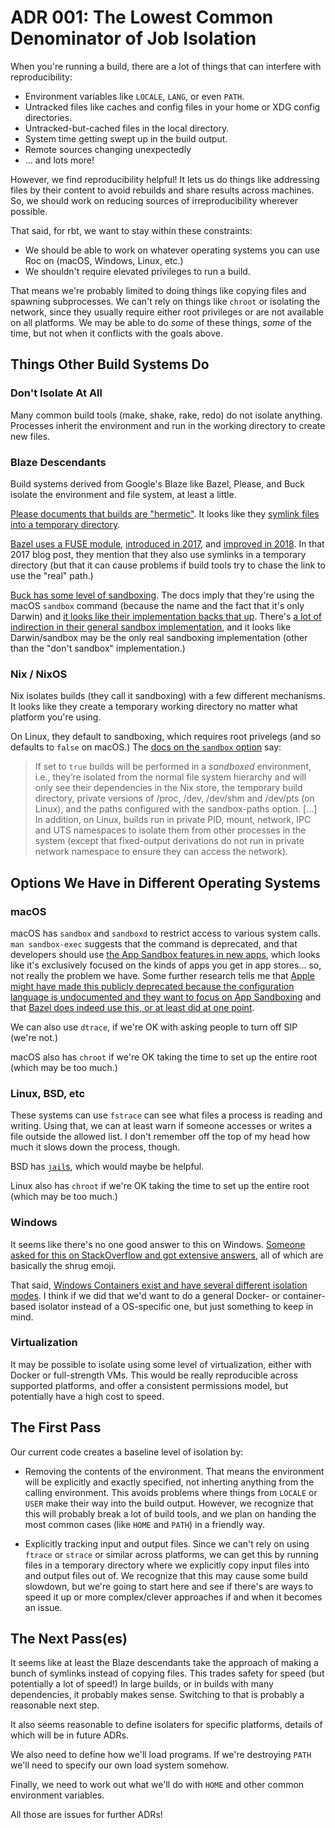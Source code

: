 # ADR 001: The Lowest Common Denominator of Job Isolation

When you're running a build, there are a lot of things that can interfere with reproducibility:

- Environment variables like `LOCALE`, `LANG`, or even `PATH`.
- Untracked files like caches and config files in your home or XDG config directories.
- Untracked-but-cached files in the local directory.
- System time getting swept up in the build output.
- Remote sources changing unexpectedly
- ... and lots more!

However, we find reproducibility helpful!
It lets us do things like addressing files by their content to avoid rebuilds and share results across machines.
So, we should work on reducing sources of irreproducibility wherever possible.

That said, for rbt, we want to stay within these constraints:

- We should be able to work on whatever operating systems you can use Roc on (macOS, Windows, Linux, etc.)
- We shouldn't require elevated privileges to run a build.

That means we're probably limited to doing things like copying files and spawning subprocesses.
We can't rely on things like `chroot` or isolating the network, since they usually require either root privileges or are not available on all platforms.
We may be able to do *some* of these things, *some* of the time, but not when it conflicts with the goals above.

## Things Other Build Systems Do

### Don't Isolate At All

Many common build tools (make, shake, rake, redo) do not isolate anything.
Processes inherit the environment and run in the working directory to create new files.

### Blaze Descendants

Build systems derived from Google's Blaze like Bazel, Please, and Buck isolate the environment and file system, at least a little.

[Please documents that builds are "hermetic"](https://github.com/thought-machine/please#how-is-it-so-fast).
It looks like they [symlink files into a temporary directory](https://github.com/thought-machine/please/blob/6185d5d4f0179fba68d89c6eac294ab7d862d898/src/core/utils.go#L332-L344).

[Bazel uses a FUSE module](https://docs.bazel.build/versions/main/sandboxing.html), [introduced in 2017](https://blog.bazel.build/2017/08/25/introducing-sandboxfs.html), and [improved in 2018](https://blog.bazel.build/2018/04/13/preliminary-sandboxfs-support.html).
In that 2017 blog post, they mention that they also use symlinks in a temporary directory (but that it can cause problems if build tools try to chase the link to use the "real" path.)

[Buck has some level of sandboxing](https://buck.build/files-and-dirs/buckconfig.html#sandbox).
The docs imply that they're using the macOS `sandbox` command (because the name and the fact that it's only Darwin) and [it looks like their implementation backs that up](https://github.com/facebook/buck/blob/0acbcbbed7274ba654b64d97414b28183649e51a/src/com/facebook/buck/sandbox/darwin/DarwinSandbox.java).
There's [a lot of indirection in their general sandbox implementation](https://github.com/facebook/buck/tree/0acbcbbed7274ba654b64d97414b28183649e51a/src/com/facebook/buck/sandbox), and it looks like Darwin/sandbox may be the only real sandboxing implementation (other than the "don't sandbox" implementation.)

### Nix / NixOS

Nix isolates builds (they call it sandboxing) with a few different mechanisms.
It looks like they create a temporary working directory no matter what platform you're using.

On Linux, they default to sandboxing, which requires root privelegs (and so defaults to `false` on macOS.)
The [docs on the `sandbox` option](https://nixos.org/manual/nix/stable/#conf-sandbox) say:

> If set to `true` builds will be performed in a *sandboxed* environment, i.e., they’re isolated from the normal file system hierarchy and will only see their dependencies in the Nix store, the temporary build directory, private versions of /proc, /dev, /dev/shm and /dev/pts (on Linux), and the paths configured with the sandbox-paths option.
> [...]
> In addition, on Linux, builds run in private PID, mount, network, IPC and UTS namespaces to isolate them from other processes in the system (except that fixed-output derivations do not run in private network namespace to ensure they can access the network).

## Options We Have in Different Operating Systems

### macOS

macOS has `sandbox` and `sandboxd` to restrict access to various system calls.
`man sandbox-exec` suggests that the command is deprecated, and that developers should use [the App Sandbox features in new apps](https://developer.apple.com/library/archive/documentation/Security/Conceptual/AppSandboxDesignGuide/AboutAppSandbox/AboutAppSandbox.html), which looks like it's exclusively focused on the kinds of apps you get in app stores... so, not really the problem we have.
Some further research tells me that [Apple might have made this publicly deprecated because the configuration language is undocumented and they want to focus on App Sandboxing](https://developer.apple.com/forums/thread/661939) and that [Bazel does indeed use this, or at least did at one point](https://jmmv.dev/2019/11/macos-sandbox-exec.html).

We can also use `dtrace`, if we're OK with asking people to turn off SIP (we're not.)

macOS also has `chroot` if we're OK taking the time to set up the entire root (which may be too much.)

### Linux, BSD, etc

These systems can use `fstrace` can see what files a process is reading and writing.
Using that, we can at least warn if someone accesses or writes a file outside the allowed list.
I don't remember off the top of my head how much it slows down the process, though.

BSD has [`jail`s](https://en.wikipedia.org/wiki/FreeBSD_jail), which would maybe be helpful.

Linux also has `chroot` if we're OK taking the time to set up the entire root (which may be too much.)

### Windows

It seems like there's no one good answer to this on Windows. [Someone asked for this on StackOverflow and got extensive answers](https://stackoverflow.com/questions/135802/put-a-process-in-a-sandbox-where-it-can-do-least-harm), all of which are basically the shrug emoji.

That said, [Windows Containers exist and have several different isolation modes](https://docs.microsoft.com/en-us/virtualization/windowscontainers/manage-containers/hyperv-container).
I think if we did that we'd want to do a general Docker- or container-based isolator instead of a OS-specific one, but just something to keep in mind.

### Virtualization

It may be possible to isolate using some level of virtualization, either with Docker or full-strength VMs.
This would be really reproducible across supported platforms, and offer a consistent permissions model, but potentially have a high cost to speed.

## The First Pass

Our current code creates a baseline level of isolation by:

- Removing the contents of the environment.
  That means the environment will be explicitly and exactly specified, not inherting anything from the calling environment.
  This avoids problems where things from `LOCALE` or `USER` make their way into the build output.
  However, we recognize that this will probably break a lot of build tools, and we plan on handing the most common cases (like `HOME` and `PATH`) in a friendly way.

- Explicitly tracking input and output files.
  Since we can't rely on using `ftrace` or `strace` or similar across platforms, we can get this by running files in a temporary directory where we explicitly copy input files into and output files out of.
  We recognize that this may cause some build slowdown, but we're going to start here and see if there's are ways to speed it up or more complex/clever approaches if and when it becomes an issue.

## The Next Pass(es)

It seems like at least the Blaze descendants take the approach of making a bunch of symlinks instead of copying files.
This trades safety for speed (but potentially a lot of speed!)
In large builds, or in builds with many dependencies, it probably makes sense.
Switching to that is probably a reasonable next step.

It also seems reasonable to define isolaters for specific platforms, details of which will be in future ADRs.

We also need to define how we'll load programs.
If we're destroying `PATH` we'll need to specify our own load system somehow.

Finally, we need to work out what we'll do with `HOME` and other common environment variables.

All those are issues for further ADRs!
